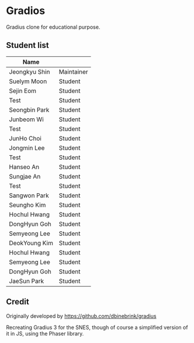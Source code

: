 # Gradios

Gradius clone for educational purpose.

## Student list

| Name         |            |
|--------------|------------|
| Jeongkyu Shin| Maintainer |
| Suelym Moon  | Student    |
| Sejin Eom    | Student    |
| Test         | Student    |
| Seongbin Park| Student    |
| Junbeom Wi | Student  |
| Test         | Student    |
| JunHo Choi   | Student    |
| Jongmin Lee  | Student    |
| Test         | Student    |
| Hanseo An    | Student    |
| Sungjae An| Student |
| Test         | Student    |
| Sangwon Park| Student |
| Seungho Kim  | Student    |
| Hochul Hwang | Student    |
| DongHyun Goh | Student    |
| Semyeong Lee|Student|
| DeokYoung Kim | Student|
| Hochul Hwang | Student    |
| Semyeong Lee|Student|
| DongHyun Goh | Student    |
| JaeSun Park  | Student   |

## Credit

Originally developed by https://github.com/dbinebrink/gradius

Recreating Gradius 3 for the SNES, though of course a simplified version of it in JS, using the Phaser library.

